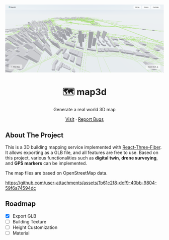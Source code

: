 ![img](./.github/screenshot.png)

<p align='center'>
<h1 align='center'>🗺️ map3d</h1>
<p align='center'>Generate a real world 3D map</p>
</p>

<p align='center'>
<a href="https://map.fleet.im/">Visit</a> · <a href="https://github.com/cartesiancs/map3d/issues">Report Bugs</a>
</p>

## About The Project

This is a 3D building mapping service implemented with [React-Three-Fiber](https://github.com/pmndrs/react-three-fiber). It allows exporting as a GLB file, and all features are free to use. Based on this project, various functionalities such as **digital twin**, **drone surveying**, and **GPS markers** can be implemented.

The map files are based on OpenStreetMap data.



https://github.com/user-attachments/assets/1b61c2f8-dcf9-40bb-9804-59f6a74594dc



## Roadmap

- [x] Export GLB
- [ ] Building Texture
- [ ] Height Customization
- [ ] Material
